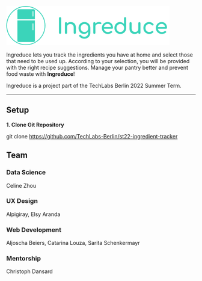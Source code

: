 ![IngreduceLogo](https://github.com/TechLabs-Berlin/st22-ingredient-tracker/blob/main/images/ux/Placeholder.svg)

Ingreduce lets you track the ingredients you have at home and select those that need to be used up. According to your selection, you will be provided with the right recipe suggestions. Manage your pantry better and prevent food waste with **Ingreduce**!

Ingreduce is a project part of the TechLabs Berlin 2022 Summer Term.

***

## Setup

**1. Clone Git Repository**

git clone https://github.com/TechLabs-Berlin/st22-ingredient-tracker

##  Team

### Data Science

Celine Zhou

### UX Design

Alpigiray, Elsy Aranda

### Web Development

Aljoscha Beiers, Catarina Louza, Sarita Schenkermayr

### Mentorship

Christoph Dansard 